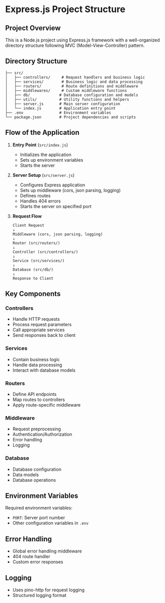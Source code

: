 # Express.js Project Structure

## Project Overview

This is a Node.js project using Express.js framework with a well-organized directory structure following MVC (Model-View-Controller) pattern.

## Directory Structure

```
├── src/
│   ├── controllers/     # Request handlers and business logic
│   ├── services/        # Business logic and data processing
│   ├── routers/         # Route definitions and middleware
│   ├── middlewares/     # Custom middleware functions
│   ├── db/             # Database configuration and models
│   ├── utils/          # Utility functions and helpers
│   ├── server.js       # Main server configuration
│   └── index.js        # Application entry point
├── .env                # Environment variables
└── package.json        # Project dependencies and scripts
```

## Flow of the Application

1. **Entry Point** (`src/index.js`)

   - Initializes the application
   - Sets up environment variables
   - Starts the server

2. **Server Setup** (`src/server.js`)

   - Configures Express application
   - Sets up middleware (cors, json parsing, logging)
   - Defines routes
   - Handles 404 errors
   - Starts the server on specified port

3. **Request Flow**
   ```
   Client Request
   ↓
   Middleware (cors, json parsing, logging)
   ↓
   Router (src/routers/)
   ↓
   Controller (src/controllers/)
   ↓
   Service (src/services/)
   ↓
   Database (src/db/)
   ↓
   Response to Client
   ```

## Key Components

### Controllers

- Handle HTTP requests
- Process request parameters
- Call appropriate services
- Send responses back to client

### Services

- Contain business logic
- Handle data processing
- Interact with database models

### Routers

- Define API endpoints
- Map routes to controllers
- Apply route-specific middleware

### Middleware

- Request preprocessing
- Authentication/Authorization
- Error handling
- Logging

### Database

- Database configuration
- Data models
- Database operations

## Environment Variables

Required environment variables:

- `PORT`: Server port number
- Other configuration variables in `.env`

## Error Handling

- Global error handling middleware
- 404 route handler
- Custom error responses

## Logging

- Uses pino-http for request logging
- Structured logging format
